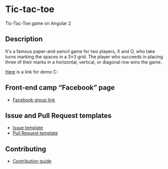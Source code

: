 # Tic-tac-toe
Tic-Tac-Toe game on Angular 2
## Description
It's a famous paper-and-pencil game for two players, X and O, who take turns marking the spaces in a 3×3 grid. The player who succeeds in placing three of their marks in a horizontal, vertical, or diagonal row wins the game.

[Here](https://tic-tac-toe-game-angular.herokuapp.com) is a link for demo C:
## Front-end camp “Facebook” page
* [Facebook group link](https://www.facebook.com/groups/270300106928894/)
## Issue and Pull Request templates
* [Issue template](https://github.com/SinfulS0ul/Tic-tac-toe/blob/master/.github/ISSUE_TEMPLATE/issue_template.md)
* [Pull Request template](https://github.com/SinfulS0ul/Tic-tac-toe/blob/master/.github/PULL_REQUEST_TEMPLATE/pull_request_template-.md)
## Contributing
* [Contribution guide](https://github.com/SinfulS0ul/Tic-tac-toe/blob/master/CONTRIBUTING.md)

